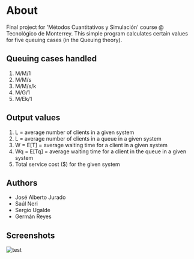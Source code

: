 # About

Final project for 'Métodos Cuantitativos y Simulación' course @ Tecnológico de Monterrey. This simple program calculates certain values for five queuing cases (in the Queuing theory).

## Queuing cases handled

1. M/M/1
1. M/M/s
1. M/M/s/k
1. M/G/1
1. M/Ek/1

## Output values

1. L = average number of clients in a given system
1. L = average number of clients in a queue in a given system
1. W = E[T] = average waiting time for a client in a given system
1. Wq = E[Tq] = average waiting time for a client in the queue in a given system
1. Total service cost (\$) for the given system

## Authors

- José Alberto Jurado
- Saúl Neri
- Sergio Ugalde
- Germán Reyes

## Screenshots

![test](https://user-images.githubusercontent.com/26470569/83058929-bbe48480-a01e-11ea-82d2-50bfa91f4e1c.png)

